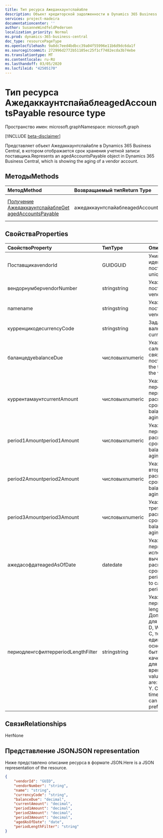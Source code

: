 ```yaml
---
title: Тип ресурса Ажедаккаунтспайабле
description: Объект кредиторской задолженности в Dynamics 365 Business Central.
services: project-madeira
documentationcenter: ''
author: SusanneWindfeldPedersen
localization_priority: Normal
ms.prod: dynamics-365-business-central
doc_type: resourcePageType
ms.openlocfilehash: 9a8dc7eed4bdbcc39a04f55996e11b6d9dc6da1f
ms.sourcegitcommit: 272996d2772b51105ec25f1cf7482ecda3b74ebe
ms.translationtype: MT
ms.contentlocale: ru-RU
ms.lasthandoff: 03/05/2020
ms.locfileid: "42505170"
---
```

# <a name="agedaccountspayable-resource-type"></a><span data-ttu-id="cca90-103">Тип ресурса Ажедаккаунтспайабле</span><span class="sxs-lookup"><span data-stu-id="cca90-103">agedAccountsPayable resource type</span></span>

<span data-ttu-id="cca90-104">Пространство имен: microsoft.graph</span><span class="sxs-lookup"><span data-stu-id="cca90-104">Namespace: microsoft.graph</span></span>

[!INCLUDE [beta-disclaimer](../../includes/beta-disclaimer.md)]

<span data-ttu-id="cca90-105">Представляет объект Ажедаккаунтспайабле в Dynamics 365 Business Central, в котором отображается срок хранения учетной записи поставщика.</span><span class="sxs-lookup"><span data-stu-id="cca90-105">Represents an agedAccountsPayable object in Dynamics 365 Business Central, which is showing the aging of a vendor account.</span></span>

## <a name="methods"></a><span data-ttu-id="cca90-106">Методы</span><span class="sxs-lookup"><span data-stu-id="cca90-106">Methods</span></span>

| <span data-ttu-id="cca90-107">Метод</span><span class="sxs-lookup"><span data-stu-id="cca90-107">Method</span></span>         | <span data-ttu-id="cca90-108">Возвращаемый тип</span><span class="sxs-lookup"><span data-stu-id="cca90-108">Return Type</span></span>  |<span data-ttu-id="cca90-109">Описание</span><span class="sxs-lookup"><span data-stu-id="cca90-109">Description</span></span>|
|:---------------|:-------------|:----------|
|[<span data-ttu-id="cca90-110">Получение Ажедаккаунтспайабле</span><span class="sxs-lookup"><span data-stu-id="cca90-110">Get agedAccountsPayable</span></span>](../api/dynamics-agedaccountspayable-get.md)|<span data-ttu-id="cca90-111">ажедаккаунтспайабле</span><span class="sxs-lookup"><span data-stu-id="cca90-111">agedAccountsPayable</span></span>|<span data-ttu-id="cca90-112">Получение объекта Ажедаккаунтспайабле</span><span class="sxs-lookup"><span data-stu-id="cca90-112">Get agedAccountsPayable object</span></span>|

## <a name="properties"></a><span data-ttu-id="cca90-113">Свойства</span><span class="sxs-lookup"><span data-stu-id="cca90-113">Properties</span></span>
| <span data-ttu-id="cca90-114">Свойство</span><span class="sxs-lookup"><span data-stu-id="cca90-114">Property</span></span>      | <span data-ttu-id="cca90-115">Тип</span><span class="sxs-lookup"><span data-stu-id="cca90-115">Type</span></span>     |<span data-ttu-id="cca90-116">Описание</span><span class="sxs-lookup"><span data-stu-id="cca90-116">Description</span></span>                                 |
|:--------------|:---------|:-------------------------------------------|
|<span data-ttu-id="cca90-117">Поставщика</span><span class="sxs-lookup"><span data-stu-id="cca90-117">vendorId</span></span>       |<span data-ttu-id="cca90-118">GUID</span><span class="sxs-lookup"><span data-stu-id="cca90-118">GUID</span></span>      |<span data-ttu-id="cca90-119">Уникальный идентификатор поставщика.</span><span class="sxs-lookup"><span data-stu-id="cca90-119">The unique ID of vendor.</span></span>                    |
|<span data-ttu-id="cca90-120">вендорнумбер</span><span class="sxs-lookup"><span data-stu-id="cca90-120">vendorNumber</span></span>   |<span data-ttu-id="cca90-121">string</span><span class="sxs-lookup"><span data-stu-id="cca90-121">string</span></span>    |<span data-ttu-id="cca90-122">Указывает номер поставщика.</span><span class="sxs-lookup"><span data-stu-id="cca90-122">Specifies vendor's number.</span></span>                  |
|<span data-ttu-id="cca90-123">name</span><span class="sxs-lookup"><span data-stu-id="cca90-123">name</span></span>           |<span data-ttu-id="cca90-124">string</span><span class="sxs-lookup"><span data-stu-id="cca90-124">string</span></span>    |<span data-ttu-id="cca90-125">Указывает имя поставщика.</span><span class="sxs-lookup"><span data-stu-id="cca90-125">Specifies vendor's name.</span></span>                    |
|<span data-ttu-id="cca90-126">курренцикоде</span><span class="sxs-lookup"><span data-stu-id="cca90-126">currencyCode</span></span>   |<span data-ttu-id="cca90-127">string</span><span class="sxs-lookup"><span data-stu-id="cca90-127">string</span></span>    |<span data-ttu-id="cca90-128">Задает валюту.</span><span class="sxs-lookup"><span data-stu-id="cca90-128">Specifies the currency.</span></span>                     |
|<span data-ttu-id="cca90-129">баланцедуе</span><span class="sxs-lookup"><span data-stu-id="cca90-129">balanceDue</span></span>     |<span data-ttu-id="cca90-130">числовых</span><span class="sxs-lookup"><span data-stu-id="cca90-130">numeric</span></span>   |<span data-ttu-id="cca90-131">Указывает общее сальдо, которое связано с поставщиком.</span><span class="sxs-lookup"><span data-stu-id="cca90-131">Specifies the total balance due to the vendor.</span></span>|
|<span data-ttu-id="cca90-132">куррентамаунт</span><span class="sxs-lookup"><span data-stu-id="cca90-132">currentAmount</span></span>  |<span data-ttu-id="cca90-133">числовых</span><span class="sxs-lookup"><span data-stu-id="cca90-133">numeric</span></span>   |<span data-ttu-id="cca90-134">Указывает баланс перед первым периодом распределения по срокам.</span><span class="sxs-lookup"><span data-stu-id="cca90-134">Specifies balance before first aging period.</span></span>|
|<span data-ttu-id="cca90-135">period1Amount</span><span class="sxs-lookup"><span data-stu-id="cca90-135">period1Amount</span></span>  |<span data-ttu-id="cca90-136">числовых</span><span class="sxs-lookup"><span data-stu-id="cca90-136">numeric</span></span>   |<span data-ttu-id="cca90-137">Указывает баланс в первом периоде распределения по срокам.</span><span class="sxs-lookup"><span data-stu-id="cca90-137">Specifies balance in the first aging period.</span></span>|
|<span data-ttu-id="cca90-138">period2Amount</span><span class="sxs-lookup"><span data-stu-id="cca90-138">period2Amount</span></span>  |<span data-ttu-id="cca90-139">числовых</span><span class="sxs-lookup"><span data-stu-id="cca90-139">numeric</span></span>   |<span data-ttu-id="cca90-140">Указывает баланс во втором периоде распределения по срокам.</span><span class="sxs-lookup"><span data-stu-id="cca90-140">Specifies balance in the second aging period.</span></span>|
|<span data-ttu-id="cca90-141">period3Amount</span><span class="sxs-lookup"><span data-stu-id="cca90-141">period3Amount</span></span>  |<span data-ttu-id="cca90-142">числовых</span><span class="sxs-lookup"><span data-stu-id="cca90-142">numeric</span></span>   |<span data-ttu-id="cca90-143">Указывает баланс в третьем периоде распределения по срокам.</span><span class="sxs-lookup"><span data-stu-id="cca90-143">Specifies balance in the third aging period.</span></span>|
|<span data-ttu-id="cca90-144">ажедасофдате</span><span class="sxs-lookup"><span data-stu-id="cca90-144">agedAsOfDate</span></span>   |<span data-ttu-id="cca90-145">date</span><span class="sxs-lookup"><span data-stu-id="cca90-145">date</span></span>|<span data-ttu-id="cca90-146">Указывает дату начала периода, используемого для вычисления периодов распределения по срокам.</span><span class="sxs-lookup"><span data-stu-id="cca90-146">Specifies period start date used to calculate aging periods.</span></span>|
|<span data-ttu-id="cca90-147">периодленгсфилтер</span><span class="sxs-lookup"><span data-stu-id="cca90-147">periodLengthFilter</span></span>|<span data-ttu-id="cca90-148">string</span><span class="sxs-lookup"><span data-stu-id="cca90-148">string</span></span> |<span data-ttu-id="cca90-149">Указывает длину периодов.</span><span class="sxs-lookup"><span data-stu-id="cca90-149">Specifies the length of the periods.</span></span> <span data-ttu-id="cca90-150">Допустимые значения для единиц времени: D, WD, W, M, Q или Y. C, то есть текущая единица времени на основе даты может быть указана в качестве префикса для единицы времени.</span><span class="sxs-lookup"><span data-stu-id="cca90-150">Acceptable values for the time units are: D, WD, W, M, Q, or Y. C, meaning current time unit based on date, can be specified as a prefix to the time unit.</span></span>|


## <a name="relationships"></a><span data-ttu-id="cca90-151">Связи</span><span class="sxs-lookup"><span data-stu-id="cca90-151">Relationships</span></span>
<span data-ttu-id="cca90-152">Нет</span><span class="sxs-lookup"><span data-stu-id="cca90-152">None</span></span>

## <a name="json-representation"></a><span data-ttu-id="cca90-153">Представление JSON</span><span class="sxs-lookup"><span data-stu-id="cca90-153">JSON representation</span></span>

<span data-ttu-id="cca90-154">Ниже представлено описание ресурса в формате JSON.</span><span class="sxs-lookup"><span data-stu-id="cca90-154">Here is a JSON representation of the resource.</span></span>


```json
{
    "vendorId": "GUID",
    "vendorNumber": "string",
    "name": "string",
    "currencyCode": "string",
    "balanceDue": "decimal",
    "currentAmount": "decimal",
    "period1Amount": "decimal",
    "period2Amount": "decimal",
    "period3Amount": "decimal",
    "agedAsOfDate": "date",
    "periodLengthFilter": "string"
}

```
